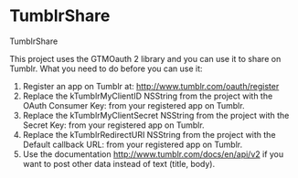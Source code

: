 TumblrShare
===========

TumblrShare
 
This project uses the GTMOauth 2 library and you can use it to share on Tumblr.
What you need to do before you can use it:

1. Register an app on Tumblr at: http://www.tumblr.com/oauth/register
2. Replace the kTumblrMyClientID  NSString from the project with the OAuth Consumer Key: from your registered app on Tumblr.
3. Replace the kTumblrMyClientSecret  NSString from the project with the Secret Key: from your registered app on Tumblr.
4. Replace the kTumblrRedirectURI NSString from the project with the Default callback URL: from your registered app on Tumblr.
5. Use the documentation http://www.tumblr.com/docs/en/api/v2 if you want to post other data instead of text (title, body).
